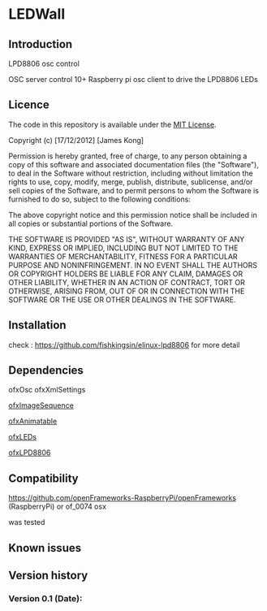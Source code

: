 LEDWall
=====================================


Introduction
------------
LPD8806 osc control 

OSC server control 10+ Raspberry pi osc client to drive the LPD8806 LEDs


Licence
-------
The code in this repository is available under the [MIT License](https://secure.wikimedia.org/wikipedia/en/wiki/Mit_license).

Copyright (c) [17/12/2012] [James Kong]

Permission is hereby granted, free of charge, to any person obtaining a copy of this software and associated documentation files (the "Software"), to deal in the Software without restriction, including without limitation the rights to use, copy, modify, merge, publish, distribute, sublicense, and/or sell copies of the Software, and to permit persons to whom the Software is furnished to do so, subject to the following conditions:

The above copyright notice and this permission notice shall be included in all copies or substantial portions of the Software.

THE SOFTWARE IS PROVIDED "AS IS", WITHOUT WARRANTY OF ANY KIND, EXPRESS OR IMPLIED, INCLUDING BUT NOT LIMITED TO THE WARRANTIES OF MERCHANTABILITY, FITNESS FOR A PARTICULAR PURPOSE AND NONINFRINGEMENT. IN NO EVENT SHALL THE AUTHORS OR COPYRIGHT HOLDERS BE LIABLE FOR ANY CLAIM, DAMAGES OR OTHER LIABILITY, WHETHER IN AN ACTION OF CONTRACT, TORT OR OTHERWISE, ARISING FROM, OUT OF OR IN CONNECTION WITH THE SOFTWARE OR THE USE OR OTHER DEALINGS IN THE SOFTWARE.

Installation
------------
check : https://github.com/fishkingsin/elinux-lpd8806 for more detail

Dependencies
------------
ofxOsc
ofxXmlSettings

[ofxImageSequence](https://github.com/Flightphase/ofxImageSequence)

[ofxAnimatable](https://github.com/armadillu/ofxAnimatable)

[ofxLEDs](https://github.com/fishkingsin/ofxLEDs)

[ofxLPD8806](https://github.com/fishkingsin/ofxLPD8806)



Compatibility
------------

https://github.com/openFrameworks-RaspberryPi/openFrameworks (RaspberryPi)
or 
of_0074 osx 

was tested

Known issues
------------

Version history
------------

### Version 0.1 (Date):


